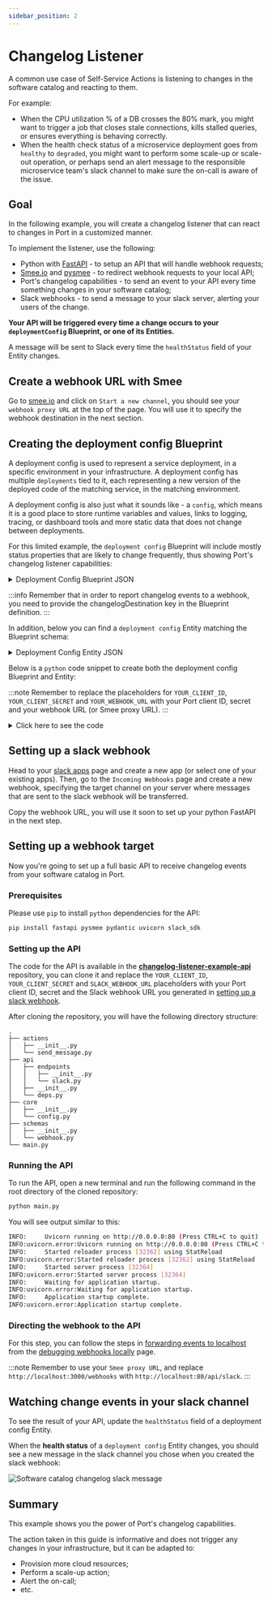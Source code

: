 ```yaml
---
sidebar_position: 2
---
```


# Changelog Listener

A common use case of Self-Service Actions is listening to changes in the software catalog and reacting to them.

For example:

- When the CPU utilization % of a DB crosses the 80% mark, you might want to trigger a job that closes stale connections, kills stalled queries, or ensures everything is behaving correctly.
- When the health check status of a microservice deployment goes from `healthy` to `degraded`, you might want to perform some scale-up or scale-out operation, or perhaps send an alert message to the responsible microservice team's slack channel to make sure the on-call is aware of the issue.

## Goal

In the following example, you will create a changelog listener that can react to changes in Port in a customized manner.

To implement the listener, use the following:

- Python with [FastAPI](https://fastapi.tiangolo.com/) - to setup an API that will handle webhook requests;
- [Smee.io](https://smee.io) and [pysmee](https://pypi.org/project/pysmee/) - to redirect webhook requests to your local API;
- Port's changelog capabilities - to send an event to your API every time something changes in your software catalog;
- Slack webhooks - to send a message to your slack server, alerting your users of the change.

**Your API will be triggered every time a change occurs to your `deploymentConfig` Blueprint, or one of its Entities.**

A message will be sent to Slack every time the `healthStatus` field of your Entity changes.

## Create a webhook URL with Smee

Go to [smee.io](https://smee.io) and click on `Start a new channel`, you should see your `webhook proxy URL` at the top of the page. You will use it to specify the webhook destination in the next section.

## Creating the deployment config Blueprint

A deployment config is used to represent a service deployment, in a specific environment in your infrastructure. A deployment config has multiple `deployments` tied to it, each representing a new version of the deployed code of the matching service, in the matching environment.

A deployment config is also just what it sounds like - a `config`, which means it is a good place to store runtime variables and values, links to logging, tracing, or dashboard tools and more static data that does not change between deployments.

For this limited example, the `deployment config` Blueprint will include mostly status properties that are likely to change frequently, thus showing Port's changelog listener capabilities:

<details>
<summary>Deployment Config Blueprint JSON</summary>

```json showLineNumbers
{
  "identifier": "deploymentConfig",
  "title": "Deployment Config",
  "icon": "Microservice",
  "schema": {
    "properties": {
      "healthStatus": {
        "type": "string",
        "title": "Health Status",
        "enum": ["Healthy", "Degraded", "Crashed", "Restarting"],
        "enumColors": {
          "Healthy": "green",
          "Degraded": "orange",
          "Crashed": "red",
          "Restarting": "yellow"
        }
      },
      "cpuUtil": {
        "type": "number",
        "title": "CPU Utilization"
      },
      "memoryUtil": {
        "type": "number",
        "title": "Memory Utilization"
      },
      "newRelicUrl": {
        "type": "string",
        "format": "url",
        "title": "New Relic",
        "description": "Link to the new relic dashboard of the service"
      },
      "sentryUrl": {
        "type": "string",
        "format": "url",
        "title": "Sentry URL",
        "description": "Link to the new sentry dashboard of the service"
      },
      "prometheusUrl": {
        "type": "string",
        "format": "url",
        "title": "Prometheus URL"
      },
      "locked": {
        "type": "boolean",
        "title": "Locked",
        "default": false,
        "description": "Are deployments currently allowed for this configuration",
        "icon": "Lock"
      }
    },
    "required": []
  },
  "mirrorProperties": {},
  "calculationProperties": {},
  "relations": {},
  "changelogDestination": {
    "type": "WEBHOOK",
    "url": "YOUR_WEBHOOK_URL"
  }
}
```

</details>

:::info
Remember that in order to report changelog events to a webhook, you need to provide the changelogDestination key in the Blueprint definition.
:::

In addition, below you can find a `deployment config` Entity matching the Blueprint schema:

<details>
<summary>Deployment Config Entity JSON</summary>

```json showLineNumbers
{
  "identifier": "notification-service-prod",
  "title": "Notification Service Production",
  "properties": {
    "healthStatus": "Healthy",
    "cpuUtil": 25,
    "memoryUtil": 30,
    "newRelicUrl": "https://newrelic.com",
    "sentryUrl": "https://sentry.io/",
    "prometheusUrl": "https://prometheus.io",
    "locked": false
  },
  "relations": {}
}
```

</details>

Below is a `python` code snippet to create both the deployment config Blueprint and Entity:

:::note
Remember to replace the placeholders for `YOUR_CLIENT_ID`, `YOUR_CLIENT_SECRET` and `YOUR_WEBHOOK_URL` with your Port client ID, secret and your webhook URL (or Smee proxy URL).
:::

<details>
<summary>Click here to see the code</summary>

```python showLineNumbers
import requests

CLIENT_ID = 'YOUR_CLIENT_ID'
CLIENT_SECRET = 'YOUR_CLIENT_SECRET'
WEBHOOK_URL = 'YOUR_WEBHOOK_URL'

API_URL = 'https://api.getport.io/v1'

target_blueprint = 'deploymentConfig'

credentials = {'clientId': CLIENT_ID, 'clientSecret': CLIENT_SECRET}

token_response = requests.post(f'{API_URL}/auth/access_token', json=credentials)

access_token = token_response.json()['accessToken']

headers = {
    'Authorization': f'Bearer {access_token}'
}

blueprint = {
    "identifier": target_blueprint,
    "title": "Deployment Config",
    "icon": "Microservice",
    "schema": {
        "properties": {
            "healthStatus": {
                "type": "string",
                "title": "Health Status",
                "enum": ["Healthy", "Degraded", "Crashed", "Restarting"],
                "enumColors": {
                    "Healthy": "green",
                    "Degraded": "orange",
                    "Crashed": "red",
                    "Restarting": "yellow"
                }
            },
            "cpuUtil": {
                "type": "number",
                "title": "CPU Utilization"
            },
            "memoryUtil": {
                "type": "number",
                "title": "Memory Utilization"
            },
            "newRelicUrl": {
                "type": "string",
                "format": "url",
                "title": "New Relic",
                "description": "Link to the new relic dashboard of the service"
            },
            "sentryUrl": {
                "type": "string",
                "format": "url",
                "title": "Sentry URL",
                "description": "Link to the new sentry dashboard of the service"
            },
            "prometheusUrl": {
                "type": "string",
                "format": "url",
                "title": "Prometheus URL"
            },
            "locked": {
                "type": "boolean",
                "title": "Locked",
                "default": False,
                "description": "Are deployments currently allowed for this configuration",
                "icon": "Lock"
            }
        },
        "required": []
    },
    "mirrorProperties": {},
    "calculationProperties": {},
    "relations": {},
    "changelogDestination": {
        "type": "WEBHOOK",
        "url": WEBHOOK_URL
    }
}

entity = {
    "identifier": "notification-service-prod",
    "title": "Notification Service Production",
    "properties": {
        "healthStatus": "Healthy",
        "cpuUtil": 25,
        "memoryUtil": 30,
        "newRelicUrl": "https://newrelic.com",
        "sentryUrl": "https://sentry.io/",
        "prometheusUrl": "https://prometheus.io",
        "locked": False
    },
    "relations": {}
}

blueprint_response = requests.post(f'{API_URL}/blueprints', headers=headers, json=blueprint)
print(blueprint_response.json())

entity_response = requests.post(f'{API_URL}/blueprints/{target_blueprint}/entities', json=entity, headers=headers)

print(entity_response.json())
```

</details>

## Setting up a slack webhook

Head to your [slack apps](https://api.slack.com/apps) page and create a new app (or select one of your existing apps). Then, go to the `Incoming Webhooks` page and create a new webhook, specifying the target channel on your server where messages that are sent to the slack webhook will be transferred.

Copy the webhook URL, you will use it soon to set up your python FastAPI in the next step.

## Setting up a webhook target

Now you're going to set up a full basic API to receive changelog events from your software catalog in Port.

### Prerequisites

Please use `pip` to install `python` dependencies for the API:

```bash showLineNumbers
pip install fastapi pysmee pydantic uvicorn slack_sdk
```

### Setting up the API

The code for the API is available in the [**changelog-listener-example-api**](https://github.com/port-labs/port-changelog-listener-example-api) repository, you can clone it and replace the `YOUR_CLIENT_ID`, `YOUR_CLIENT_SECRET` and `SLACK_WEBHOOK_URL` placeholders with your Port client ID, secret and the Slack webhook URL you generated in [setting up a slack webhook](#setting-up-a-slack-webhook).

After cloning the repository, you will have the following directory structure:

```
.
├── actions
│   ├── __init__.py
│   └── send_message.py
├── api
│   ├── endpoints
│   │   ├── __init__.py
│   │   └── slack.py
│   ├── __init__.py
│   └── deps.py
├── core
│   ├── __init__.py
│   └── config.py
├── schemas
│   ├── __init__.py
│   └── webhook.py
└── main.py
```

### Running the API

To run the API, open a new terminal and run the following command in the root directory of the cloned repository:

```bash showLineNumbers
python main.py
```

You will see output similar to this:

```bash showLineNumbers
INFO:     Uvicorn running on http://0.0.0.0:80 (Press CTRL+C to quit)
INFO:uvicorn.error:Uvicorn running on http://0.0.0.0:80 (Press CTRL+C to quit)
INFO:     Started reloader process [32362] using StatReload
INFO:uvicorn.error:Started reloader process [32362] using StatReload
INFO:     Started server process [32364]
INFO:uvicorn.error:Started server process [32364]
INFO:     Waiting for application startup.
INFO:uvicorn.error:Waiting for application startup.
INFO:     Application startup complete.
INFO:uvicorn.error:Application startup complete.
```

### Directing the webhook to the API

For this step, you can follow the steps in [forwarding events to localhost](../local-debugging-webhook.md#forwarding-events-to-localhost) from the [debugging webhooks locally](../local-debugging-webhook.md) page.

:::note
Remember to use your `Smee proxy URL`, and replace `http://localhost:3000/webhooks` with `http://localhost:80/api/slack`.
:::

## Watching change events in your slack channel

To see the result of your API, update the `healthStatus` field of a deployment config Entity.

When the **health status** of a `deployment config` Entity changes, you should see a new message in the slack channel you chose when you created the slack webhook:

![Software catalog changelog slack message](../../../../../static/img/self-service-actions/changelog-slack-message.png)

## Summary

This example shows you the power of Port's changelog capabilities.

The action taken in this guide is informative and does not trigger any changes in your infrastructure, but it can be adapted to:

- Provision more cloud resources;
- Perform a scale-up action;
- Alert the on-call;
- etc.
